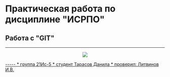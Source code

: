 # Практическая работа по дисциплине "ИСРПО"
## Работа с "GIT"
-----
<p align="center"><img src="https://encrypted-tbn0.gstatic.com/images?q=tbn:ANd9GcRfdl5Y-F3mc2Qq7xHEeQV15CLeq2nu4BpBuFrHMkdj&s" src= width="300"></p>
<p><a href="https://github.com/dan1lagor1lla"></p>
-----
* группа 21Ис-5 
* студент Тарасов Данила
* проверил: Литвинов И.В.